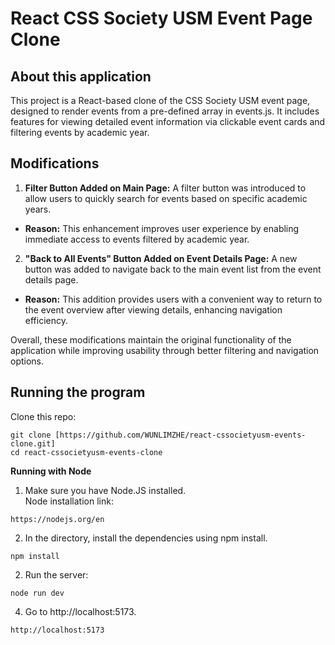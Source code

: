 # React CSS Society USM Event Page Clone

About this application
-------------------------------------------------------
This project is a React-based clone of the CSS Society USM event page, designed to render events from a pre-defined array in events.js. It includes features for viewing detailed event information via clickable event cards and filtering events by academic year.

Modifications
-------------------------------------------------------
1. **Filter Button Added on Main Page:** A filter button was introduced to allow users to quickly search for events based on specific academic years.
  - **Reason:** This enhancement improves user experience by enabling immediate access to events filtered by academic year.

2. **"Back to All Events" Button Added on Event Details Page:** A new button was added to navigate back to the main event list from the event details page.
  - **Reason:** This addition provides users with a convenient way to return to the event overview after viewing details, enhancing navigation efficiency.

Overall, these modifications maintain the original functionality of the application while improving usability through better filtering and navigation options.

Running the program
-------------------------------------------------------
Clone this repo:
```
git clone [https://github.com/WUNLIMZHE/react-cssocietyusm-events-clone.git]
cd react-cssocietyusm-events-clone
```
**Running with Node** <br/>
1. Make sure you have Node.JS installed.<br/>
Node installation link: <br/>
```
https://nodejs.org/en
```

2. In the directory, install the dependencies using npm install.<br/>
```
npm install
```

2. Run the server:<br/>
```
node run dev
```

4. Go to http://localhost:5173.
```
http://localhost:5173
```
